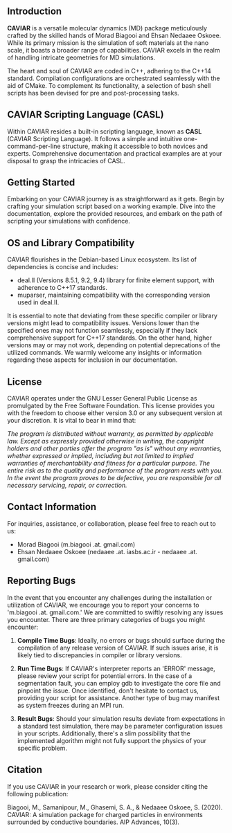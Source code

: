 ## Introduction

**CAVIAR** is a versatile molecular dynamics (MD) package meticulously crafted by the skilled hands of Morad Biagooi and Ehsan Nedaaee Oskoee. While its primary mission is the simulation of soft materials at the nano scale, it boasts a broader range of capabilities. CAVIAR excels in the realm of handling intricate geometries for MD simulations.

The heart and soul of CAVIAR are coded in C++, adhering to the C++14 standard. Compilation configurations are orchestrated seamlessly with the aid of CMake. To complement its functionality, a selection of bash shell scripts has been devised for pre and post-processing tasks.

## CAVIAR Scripting Language (CASL)

Within CAVIAR resides a built-in scripting language, known as **CASL** (CAVIAR Scripting Language). It follows a simple and intuitive one-command-per-line structure, making it accessible to both novices and experts. Comprehensive documentation and practical examples are at your disposal to grasp the intricacies of CASL.

## Getting Started

Embarking on your CAVIAR journey is as straightforward as it gets. Begin by crafting your simulation script based on a working example. Dive into the documentation, explore the provided resources, and embark on the path of scripting your simulations with confidence.

## OS and Library Compatibility

CAVIAR flourishes in the Debian-based Linux ecosystem. Its list of dependencies is concise and includes:

- deal.II (Versions 8.5.1, 9.2, 9.4) library for finite element support, with adherence to C++17 standards.
- muparser, maintaining compatibility with the corresponding version used in deal.II.

It is essential to note that deviating from these specific compiler or library versions might lead to compatibility issues. Versions lower than the specified ones may not function seamlessly, especially if they lack comprehensive support for C++17 standards. On the other hand, higher versions may or may not work, depending on potential deprecations of the utilized commands. We warmly welcome any insights or information regarding these aspects for inclusion in our documentation.

## License

CAVIAR operates under the GNU Lesser General Public License as promulgated by the Free Software Foundation. This license provides you with the freedom to choose either version 3.0 or any subsequent version at your discretion. It is vital to bear in mind that:

*The program is distributed without warranty, as permitted by applicable law. Except as expressly provided otherwise in writing, the copyright holders and other parties offer the program "as is" without any warranties, whether expressed or implied, including but not limited to implied warranties of merchantability and fitness for a particular purpose. The entire risk as to the quality and performance of the program rests with you. In the event the program proves to be defective, you are responsible for all necessary servicing, repair, or correction.*

## Contact Information

For inquiries, assistance, or collaboration, please feel free to reach out to us:

- Morad Biagooi (m.biagooi .at. gmail.com)
- Ehsan Nedaaee Oskoee (nedaaee .at. iasbs.ac.ir - nedaaee .at. gmail.com)

## Reporting Bugs

In the event that you encounter any challenges during the installation or utilization of CAVIAR, we encourage you to report your concerns to 'm.biagooi .at. gmail.com.' We are committed to swiftly resolving any issues you encounter. There are three primary categories of bugs you might encounter:

1. **Compile Time Bugs**: Ideally, no errors or bugs should surface during the compilation of any release version of CAVIAR. If such issues arise, it is likely tied to discrepancies in compiler or library versions.

2. **Run Time Bugs**: If CAVIAR's interpreter reports an 'ERROR' message, please review your script for potential errors. In the case of a segmentation fault, you can employ gdb to investigate the core file and pinpoint the issue. Once identified, don't hesitate to contact us, providing your script for assistance. Another type of bug may manifest as system freezes during an MPI run.

3. **Result Bugs**: Should your simulation results deviate from expectations in a standard test simulation, there may be parameter configuration issues in your scripts. Additionally, there's a slim possibility that the implemented algorithm might not fully support the physics of your specific problem.

## Citation

If you use CAVIAR in your research or work, please consider citing the following publication:

Biagooi, M., Samanipour, M., Ghasemi, S. A., & Nedaaee Oskoee, S. (2020). CAVIAR: A simulation package for charged particles in environments surrounded by conductive boundaries. AIP Advances, 10(3).